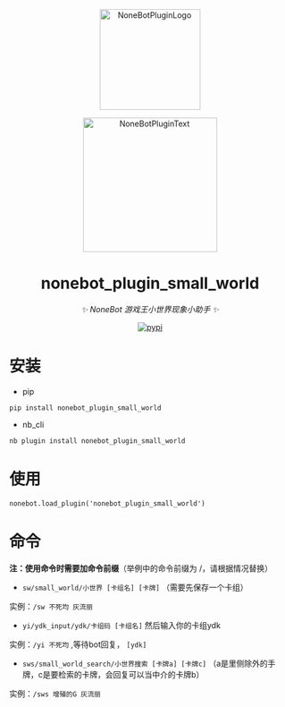 <div align="center">
  <a href="https://v2.nonebot.dev/store"><img src="https://github.com/A-kirami/nonebot-plugin-template/blob/resources/nbp_logo.png" width="180" height="180" alt="NoneBotPluginLogo"></a>
  <br>
  <p><img src="https://github.com/A-kirami/nonebot-plugin-template/blob/resources/NoneBotPlugin.svg" width="240" alt="NoneBotPluginText"></p>
</div>

<div align="center">

# nonebot_plugin_small_world
  
_✨ NoneBot 游戏王小世界现象小助手  ✨_
  
<a href="https://pypi.python.org/pypi/nonebot-plugin-small-world">
    <img src="https://img.shields.io/pypi/v/nonebot-plugin-small-world.svg" alt="pypi">
</a>

</div>


# 安装

* pip 
```
pip install nonebot_plugin_small_world
```

* nb_cli
```
nb plugin install nonebot_plugin_small_world
```


# 使用
```
nonebot.load_plugin('nonebot_plugin_small_world')
```


# 命令
**注：使用命令时需要加命令前缀**（举例中的命令前缀为 /，请根据情况替换）

* `sw/small_world/小世界 [卡组名] [卡牌]`  （需要先保存一个卡组）

实例：`/sw 不死均 灰流丽`

* `yi/ydk_input/ydk/卡组码 [卡组名]` 然后输入你的卡组ydk

实例：`/yi 不死均` ,等待bot回复，  `[ydk]`

* `sws/small_world_search/小世界搜索 [卡牌a] [卡牌c]` （a是里侧除外的手牌，c是要检索的卡牌，会回复可以当中介的卡牌b）

实例：`/sws 增殖的G 灰流丽`

